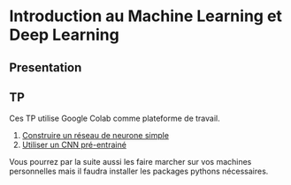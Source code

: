 # Introduction au Machine Learning et Deep Learning

## Presentation


## TP
Ces TP utilise Google Colab comme plateforme de travail.  
1. [Construire un réseau de neurone simple](https://colab.research.google.com/github/theevann/ml-intro/blob/master/TP/Building-a-basic-network.ipynb)
2. [Utiliser un CNN pré-entrainé](https://colab.research.google.com/github/theevann/ml-intro/blob/master/TP/Using-a-pretrained-CNN.ipynb)

Vous pourrez par la suite aussi les faire marcher sur vos machines personnelles mais il faudra installer les packages pythons nécessaires.
